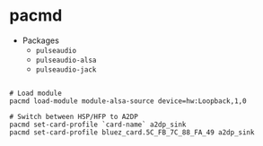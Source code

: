 # pacmd

- Packages
  - `pulseaudio`
  - `pulseaudio-alsa`
  - `pulseaudio-jack`

```shell

# Load module
pacmd load-module module-alsa-source device=hw:Loopback,1,0

# Switch between HSP/HFP to A2DP
pacmd set-card-profile `card-name` a2dp_sink
pacmd set-card-profile bluez_card.5C_FB_7C_88_FA_49 a2dp_sink

```
